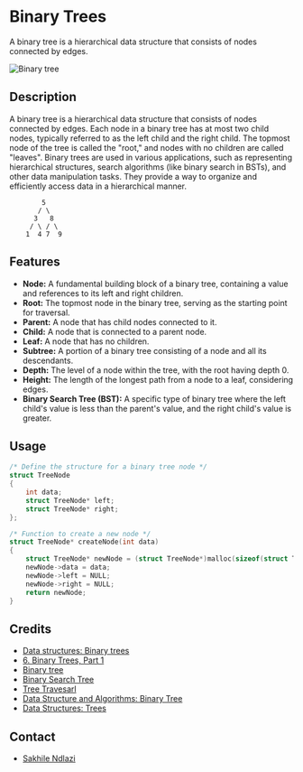 # Binary Trees
A binary tree is a hierarchical data structure that consists of nodes connected by edges.

![Binary tree](https://img.devrant.com/devrant/rant/r_242780_fnKsw.jpg)

## Description
A binary tree is a hierarchical data structure that consists of nodes connected by edges. Each node in a binary tree has at most two child nodes, typically referred to as the left child and the right child. The topmost node of the tree is called the "root," and nodes with no children are called "leaves". Binary trees are used in various applications, such as representing hierarchical structures, search algorithms (like binary search in BSTs), and other data manipulation tasks. They provide a way to organize and efficiently access data in a hierarchical manner.

```
        5
       / \
      3   8
     / \ / \
    1  4 7  9
```

## Features
 * **Node:** A fundamental building block of a binary tree, containing a value and references to its left and right children.
 * **Root:** The topmost node in the binary tree, serving as the starting point for traversal.
 * **Parent:** A node that has child nodes connected to it.
 * **Child:** A node that is connected to a parent node.
 * **Leaf:** A node that has no children.
 * **Subtree:** A portion of a binary tree consisting of a node and all its descendants.
 * **Depth:** The level of a node within the tree, with the root having depth 0.
 * **Height:** The length of the longest path from a node to a leaf, considering edges.
 * **Binary Search Tree (BST):** A specific type of binary tree where the left child's value is less than the parent's value, and the right child's value is greater.

## Usage
```c
/* Define the structure for a binary tree node */
struct TreeNode
{
    int data;
    struct TreeNode* left;
    struct TreeNode* right;
};

/* Function to create a new node */
struct TreeNode* createNode(int data)
{
    struct TreeNode* newNode = (struct TreeNode*)malloc(sizeof(struct TreeNode));
    newNode->data = data;
    newNode->left = NULL;
    newNode->right = NULL;
    return newNode;
}
```

## Credits
 * [Data structures: Binary trees](https://www.youtube.com/watch?v=H5JubkIy_p8)
 * [6. Binary Trees, Part 1](https://www.youtube.com/watch?v=76dhtgZt38A)
 * [Binary tree](https://en.wikipedia.org/wiki/Binary_tree)
 * [Binary Search Tree](https://en.wikipedia.org/wiki/Binary_search_tree)
 * [Tree Travesarl](https://www.programiz.com/dsa/tree-traversal)
 * [Data Structure and Algorithms: Binary Tree](https://www.tutorialspoint.com/data_structures_algorithms/tree_data_structure.htm)
 * [Data Structures: Trees](https://youtu.be/oSWTXtMglKE)

## Contact
 * [Sakhile Ndlazi](https://www.twitter.com/sakhilelindah)
